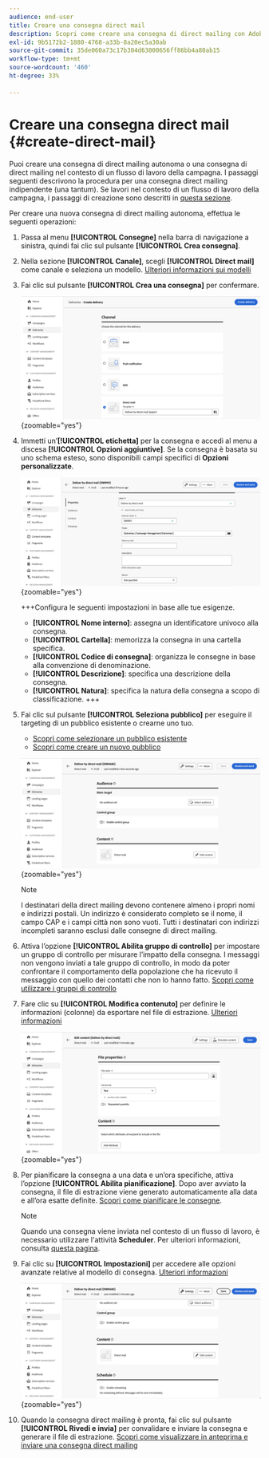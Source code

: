 ```yaml
---
audience: end-user
title: Creare una consegna direct mail
description: Scopri come creare una consegna di direct mailing con Adobe Campaign Web
exl-id: 9b5172b2-1880-4768-a33b-8a20ec5a30ab
source-git-commit: 35de060a73c17b304d63000656ff86bb4a80ab15
workflow-type: tm+mt
source-wordcount: '460'
ht-degree: 33%

---
```


# Creare una consegna direct mail {#create-direct-mail}

Puoi creare una consegna di direct mailing autonoma o una consegna di direct mailing nel contesto di un flusso di lavoro della campagna. I passaggi seguenti descrivono la procedura per una consegna direct mailing indipendente (una tantum). Se lavori nel contesto di un flusso di lavoro della campagna, i passaggi di creazione sono descritti in [questa sezione](../workflows/activities/channels.md#create-a-delivery-in-a-campaign-workflow).

Per creare una nuova consegna di direct mailing autonoma, effettua le seguenti operazioni:

1. Passa al menu **[!UICONTROL Consegne]** nella barra di navigazione a sinistra, quindi fai clic sul pulsante **[!UICONTROL Crea consegna]**.

1. Nella sezione **[!UICONTROL Canale]**, scegli **[!UICONTROL Direct mail]** come canale e seleziona un modello. [Ulteriori informazioni sui modelli](../msg/delivery-template.md)

1. Fai clic sul pulsante **[!UICONTROL Crea una consegna]** per confermare.

   ![](assets/dm-create.png){zoomable="yes"}

1. Immetti un’**[!UICONTROL etichetta]** per la consegna e accedi al menu a discesa **[!UICONTROL Opzioni aggiuntive]**. Se la consegna è basata su uno schema esteso, sono disponibili campi specifici di **Opzioni personalizzate**.

   ![](assets/dm-properties.png){zoomable="yes"}

   +++Configura le seguenti impostazioni in base alle tue esigenze.
   * **[!UICONTROL Nome interno]**: assegna un identificatore univoco alla consegna.
   * **[!UICONTROL Cartella]**: memorizza la consegna in una cartella specifica.
   * **[!UICONTROL Codice di consegna]**: organizza le consegne in base alla convenzione di denominazione.
   * **[!UICONTROL Descrizione]**: specifica una descrizione della consegna.
   * **[!UICONTROL Natura]**: specifica la natura della consegna a scopo di classificazione.
+++

1. Fai clic sul pulsante **[!UICONTROL Seleziona pubblico]** per eseguire il targeting di un pubblico esistente o crearne uno tuo.

   * [Scopri come selezionare un pubblico esistente](../audience/add-audience.md)
   * [Scopri come creare un nuovo pubblico](../audience/one-time-audience.md)

   ![](assets/dm-audience.png){zoomable="yes"}

   >[!NOTE]
   >
   >I destinatari della direct mailing devono contenere almeno i propri nomi e indirizzi postali. Un indirizzo è considerato completo se il nome, il campo CAP e i campi città non sono vuoti. Tutti i destinatari con indirizzi incompleti saranno esclusi dalle consegne di direct mailing.

1. Attiva l’opzione **[!UICONTROL Abilita gruppo di controllo]** per impostare un gruppo di controllo per misurare l’impatto della consegna. I messaggi non vengono inviati a tale gruppo di controllo, in modo da poter confrontare il comportamento della popolazione che ha ricevuto il messaggio con quello dei contatti che non lo hanno fatto. [Scopri come utilizzare i gruppi di controllo](../audience/control-group.md)

1. Fare clic su **[!UICONTROL Modifica contenuto]** per definire le informazioni (colonne) da esportare nel file di estrazione. [Ulteriori informazioni](content-direct-mail.md)

   ![](assets/dm-content.png){zoomable="yes"}

1. Per pianificare la consegna a una data e un’ora specifiche, attiva l’opzione **[!UICONTROL Abilita pianificazione]**. Dopo aver avviato la consegna, il file di estrazione viene generato automaticamente alla data e all’ora esatte definite. [Scopri come pianificare le consegne](../msg/gs-deliveries.md#gs-schedule).

   >[!NOTE]
   >
   >Quando una consegna viene inviata nel contesto di un flusso di lavoro, è necessario utilizzare l&#39;attività **Scheduler**. Per ulteriori informazioni, consulta [questa pagina](../workflows/activities/scheduler.md).

1. Fai clic su **[!UICONTROL Impostazioni]** per accedere alle opzioni avanzate relative al modello di consegna. [Ulteriori informazioni](../advanced-settings/delivery-settings.md)

   ![](assets/dm-settings.png){zoomable="yes"}

1. Quando la consegna direct mailing è pronta, fai clic sul pulsante **[!UICONTROL Rivedi e invia]** per convalidare e inviare la consegna e generare il file di estrazione. [Scopri come visualizzare in anteprima e inviare una consegna direct mailing](send-direct-mail.md)
